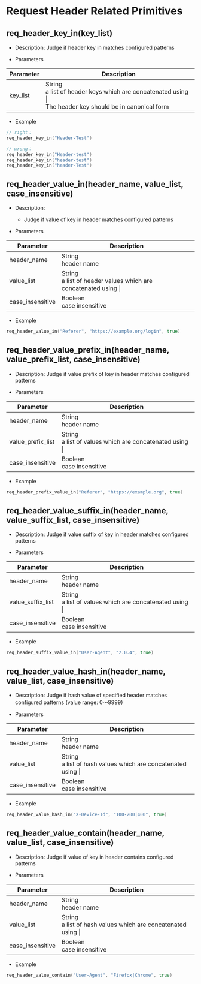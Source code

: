 # Request Header Related Primitives

## req_header_key_in(key_list)
* Description: Judge if header key in matches configured patterns

* Parameters

| Parameter | Description |
| --------- | ---------- |
| key_list | String<br>a list of header keys which are concatenated using &#124;<br>The header key should be in canonical form |

* Example

```go
// right：
req_header_key_in("Header-Test")

// wrong：
req_header_key_in("Header-test")
req_header_key_in("header-test")
req_header_key_in("header-Test")
```
  
## req_header_value_in(header_name, value_list, case_insensitive)
* Description:
  - Judge if value of key in header matches configured patterns

* Parameters

| Parameter | Description |
| --------- | ---------- |
| header_name | String<br>header name |
| value_list | String<br>a list of header values which are concatenated using &#124; |
| case_insensitive | Boolean<br>case insensitive |

* Example

```go
req_header_value_in("Referer", "https://example.org/login", true)
```

## req_header_value_prefix_in(header_name, value_prefix_list, case_insensitive)
* Description: Judge if value prefix of key in header matches configured patterns

* Parameters

| Parameter | Description |
| --------- | ---------- |
| header_name | String<br>header name |
| value_prefix_list | String<br>a list of values which are concatenated using &#124; |
| case_insensitive | Boolean<br>case insensitive |

* Example

```go
req_header_prefix_value_in("Referer", "https://example.org", true)
```

## req_header_value_suffix_in(header_name, value_suffix_list, case_insensitive)
* Description: Judge if value suffix of key in header matches configured patterns

* Parameters

| Parameter | Description |
| --------- | ---------- |
| header_name | String<br>header name |
| value_suffix_list | String<br>a list of values which are concatenated using &#124; |
| case_insensitive | Boolean<br>case insensitive |

* Example

```go
req_header_suffix_value_in("User-Agent", "2.0.4", true)
```

## req_header_value_hash_in(header_name, value_list, case_insensitive)
* Description: Judge if hash value of specified header matches configured patterns (value range: 0～9999)

* Parameters

| Parameter | Description |
| --------- | ---------- |
| header_name | String<br>header name |
| value_list | String<br>a list of hash values which are concatenated using &#124; |
| case_insensitive | Boolean<br>case insensitive |

* Example

```go
req_header_value_hash_in("X-Device-Id", "100-200|400", true)
```

## req_header_value_contain(header_name, value_list, case_insensitive)
* Description: Judge if value of key in header contains configured patterns

* Parameters

| Parameter | Description |
| --------- | ---------- |
| header_name | String<br>header name |
| value_list | String<br>a list of hash values which are concatenated using &#124; |
| case_insensitive | Boolean<br>case insensitive |

* Example

```go
req_header_value_contain("User-Agent", "Firefox|Chrome", true)
```
